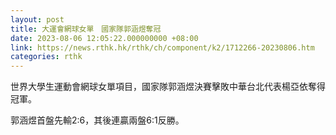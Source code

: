 ```yaml
---
layout: post
title: 大運會網球女單　國家隊郭涵煜奪冠
date: 2023-08-06 12:05:22.000000000 +08:00
link: https://news.rthk.hk/rthk/ch/component/k2/1712266-20230806.htm
categories: rthk
---
```


世界大學生運動會網球女單項目，國家隊郭涵煜決賽擊敗中華台北代表楊亞依奪得冠軍。

郭涵煜首盤先輸2:6，其後連贏兩盤6:1反勝。

